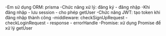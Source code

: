-Em sử dụng ORM: prisma
-Chức năng xử lý: đăng ký - đăng nhập
-Khi đăng nhập - lưu session - cho phép getUser
-Chức năng JWT: tạo token khi đăng nhập thành công 
-middleware: checkSignUpRequest - checkLoginRequest - response - errorHandle
-Promise: xử dụng Promise để xử lý getUser